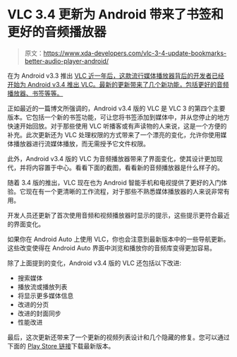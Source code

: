 # VLC 3.4 更新为 Android 带来了书签和更好的音频播放器

> 原文：<https://www.xda-developers.com/vlc-3-4-update-bookmarks-better-audio-player-android/>

在为 Android v3.3 推出 [VLC 近一年后，这款流行媒体播放器背后的开发者已经开始为 Android v3.4 推出 VLC。最新的更新带来了几个新功能，包括更好的音频播放器、书签等等。](https://www.xda-developers.com/vlc-android-3-3-bottom-navigation-bar-black-theme-redesigned-video-player-more/)

正如最近的一篇博文所强调的，Android v3.4 版的 VLC 是 VLC 3 的第四个主要版本。它包括一个新的书签功能，可让您将书签添加到媒体中，并从您停止的地方快速开始回放。对于那些使用 VLC 听播客或有声读物的人来说，这是一个方便的补充。此次更新还为 VLC 处理权限的方式带来了一个漂亮的变化，允许你使用媒体播放器进行流媒体播放，而无需授予它文件权限。

此外，Android v3.4 版的 VLC 为音频播放器带来了界面变化，使其设计更加现代，并将内容置于中心。看看下面的截图，看看新的音频播放器是什么样子的。

随着 3.4 版的推出，VLC 现在也为 Android 智能手机和电视提供了更好的入门体验。它现在有一个更清晰的工作流程，对于那些不熟悉媒体播放器的人来说非常有用。

开发人员还更新了首次使用音频和视频播放器时显示的提示，这些提示更符合最近的界面变化。

如果你在 Android Auto 上使用 VLC，你也会注意到最新版本中的一些导航更新。这些改变使得在 Android Auto 界面中浏览和播放你的音频库变得更加容易。

除了上面提到的变化，Android v3.4 版的 VLC 还包括以下改进:

*   搜索媒体
*   播放流或播放列表
*   将显示更多媒体信息
*   改进的分页
*   改进的封面同步
*   性能改进

最后，这次更新还带来了一个更新的视频列表设计和几个隐藏的修复。您可以通过下面的 [Play Store 链接](https://play.google.com/store/apps/details?id=org.videolan.vlc)下载最新版本。